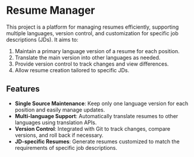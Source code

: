 # Resume Manager

This project is a platform for managing resumes efficiently, supporting multiple languages, version control, and customization for specific job descriptions (JDs). It aims to:

1. Maintain a primary language version of a resume for each position.
2. Translate the main version into other languages as needed.
3. Provide version control to track changes and view differences.
4. Allow resume creation tailored to specific JDs.

## Features

- **Single Source Maintenance**: Keep only one language version for each position and easily manage updates.
- **Multi-language Support**: Automatically translate resumes to other languages using translation APIs.
- **Version Control**: Integrated with Git to track changes, compare versions, and roll back if necessary.
- **JD-specific Resumes**: Generate resumes customized to match the requirements of specific job descriptions.
